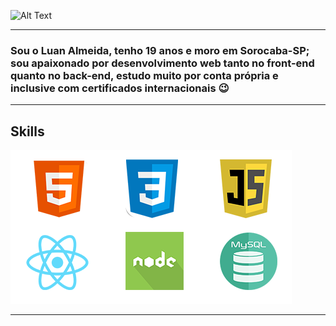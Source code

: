 ![Alt Text](https://i.pinimg.com/originals/e7/8a/2a/e78a2a40faa5a2851dac5d7238d449aa.gif)

-------

### Sou o Luan Almeida, tenho 19 anos e moro em Sorocaba-SP; sou apaixonado por desenvolvimento web tanto no front-end quanto no back-end, estudo muito por conta própria e inclusive com certificados internacionais 😉

------
## Skills

![skills](https://raw.githubusercontent.com/Luanbian/portfolio/main/img/skills.png)

------
